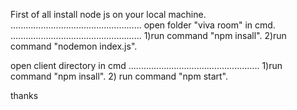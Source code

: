 First of all install node js on your local machine.
....................................................
open folder "viva room" in cmd.
....................................................
1)run command "npm insall".
2)run command "nodemon index.js".

open client directory in cmd
....................................................
1)run command "npm insall". 2) run command "npm start".

thanks

